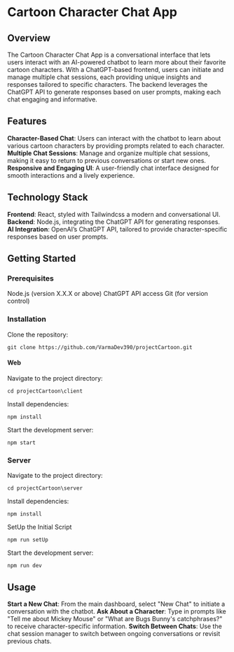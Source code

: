 # Cartoon Character Chat App

## Overview

The Cartoon Character Chat App is a conversational interface that lets users interact with an AI-powered chatbot to learn more about their favorite cartoon characters. With a ChatGPT-based frontend, users can initiate and manage multiple chat sessions, each providing unique insights and responses tailored to specific characters. The backend leverages the ChatGPT API to generate responses based on user prompts, making each chat engaging and informative.

## Features
**Character-Based Chat**: Users can interact with the chatbot to learn about various cartoon characters by providing prompts related to each character.</br>
**Multiple Chat Sessions**: Manage and organize multiple chat sessions, making it easy to return to previous conversations or start new ones.</br>
**Responsive and Engaging UI**: A user-friendly chat interface designed for smooth interactions and a lively experience.</br>

## Technology Stack
**Frontend**: React, styled with Tailwindcss a modern and conversational UI.</br>
**Backend**: Node.js, integrating the ChatGPT API for generating responses.</br>
**AI Integration**: OpenAI’s ChatGPT API, tailored to provide character-specific responses based on user prompts.</br>

## Getting Started
### Prerequisites
Node.js (version X.X.X or above)
ChatGPT API access
Git (for version control)

### Installation
Clone the repository:
```
git clone https://github.com/VarmaDev390/projectCartoon.git
```

#### Web
Navigate to the project directory:
```
cd projectCartoon\client
```
Install dependencies:
```
npm install
```

Start the development server:
```
npm start
```

### Server

Navigate to the project directory:
```
cd projectCartoon\server
```

Install dependencies:
```
npm install
```

SetUp the Initial Script
```
npm run setUp
```

Start the development server:
```
npm run dev
```

## Usage
**Start a New Chat**: From the main dashboard, select "New Chat" to initiate a conversation with the chatbot.
**Ask About a Character**: Type in prompts like "Tell me about Mickey Mouse" or "What are Bugs Bunny's catchphrases?" to receive character-specific information.
**Switch Between Chats**: Use the chat session manager to switch between ongoing conversations or revisit previous chats.
